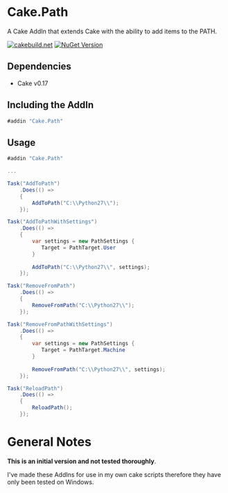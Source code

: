 # Cake.Path

A Cake AddIn that extends Cake with the ability to add items to the PATH.

[![cakebuild.net](https://img.shields.io/badge/WWW-cakebuild.net-blue.svg)](http://cakebuild.net/)
[![NuGet Version](http://img.shields.io/nuget/v/Cake.Path.svg?style=flat)](https://www.nuget.org/packages/Cake.Path/)


## Dependencies

* Cake v0.17

## Including the AddIn

```csharp
#addin "Cake.Path"
```

## Usage

```csharp
#addin "Cake.Path"

...

Task("AddToPath")
    .Does(() => 
    {
        AddToPath("C:\\Python27\\");
    });

Task("AddToPathWithSettings")
    .Does(() => 
    {
        var settings = new PathSettings {
           Target = PathTarget.User
        }
        
        AddToPath("C:\\Python27\\", settings);
    });

Task("RemoveFromPath")
    .Does(() => 
    {
        RemoveFromPath("C:\\Python27\\");
    });

Task("RemoveFromPathWithSettings")
    .Does(() => 
    {
        var settings = new PathSettings {
           Target = PathTarget.Machine
        }
        
        RemoveFromPath("C:\\Python27\\", settings);
    });

Task("ReloadPath")
    .Does(() => 
    {
        ReloadPath();
    });

```

# General Notes
**This is an initial version and not tested thoroughly**.

I've made these AddIns for use in my own cake scripts therefore they have only been tested on Windows.
